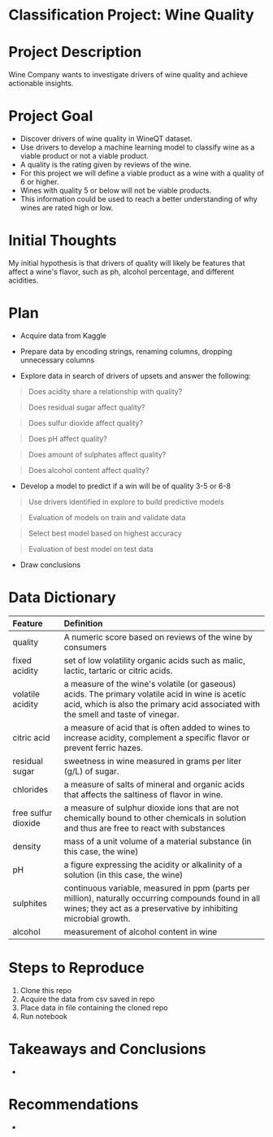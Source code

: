# Classification Project: Wine Quality

# Project Description
Wine Company wants to investigate drivers of wine quality and achieve actionable insights.

# Project Goal
- Discover drivers of wine quality in WineQT dataset.
- Use drivers to develop a machine learning model to classify wine as a viable product or not a viable product.
- A quality is the rating given by reviews of the wine.
- For this project we will define a viable product as a wine with a quality of 6 or higher.
- Wines with quality 5 or below will not be viable products.
- This information could be used to reach a better understanding of why wines are rated high or low.

# Initial Thoughts
My initial hypothesis is that drivers of quality will likely be features that affect a wine's flavor, such as ph, alcohol percentage, and different acidities.

# Plan
- Acquire data from Kaggle

- Prepare data by encoding strings, renaming columns, dropping unnecessary columns

- Explore data in search of drivers of upsets and answer the following:

>Does acidity share a relationship with quality?

>Does residual sugar affect quality?

>Does sulfur dioxide affect quality?

>Does pH affect quality?

>Does amount of sulphates affect quality?

>Does alcohol content affect quality?

- Develop a model to predict if a win will be of quality 3-5 or 6-8
> Use drivers identified in explore to build predictive models

> Evaluation of models on train and validate data

> Select best model based on highest accuracy

> Evaluation of best model on test data

- Draw conclusions

# Data Dictionary
| Feature | Definition |
| :- | :- |
| quality | A numeric score based on reviews of the wine by consumers |
| fixed acidity | set of low volatility organic acids such as malic, lactic, tartaric or citric acids. |
| volatile acidity | a measure of the wine's volatile (or gaseous) acids. The primary volatile acid in wine is acetic acid, which is also the primary acid associated with the smell and taste of vinegar. |
| citric acid | a measure of acid that is often added to wines to increase acidity, complement a specific flavor or prevent ferric hazes. |
| residual sugar | sweetness in wine measured in grams per liter (g/L) of sugar. |
| chlorides | a measure of salts of mineral and organic acids that affects the saltiness of flavor in wine. |
| free sulfur dioxide | a measure of sulphur dioxide ions that are not chemically bound to other chemicals in solution and thus are free to react with substances |
| density | mass of a unit volume of a material substance (in this case, the wine) |
| pH | a figure expressing the acidity or alkalinity of a solution (in this case, the wine) |
| sulphites | continuous variable, measured in ppm (parts per million), naturally occurring compounds found in all wines; they act as a preservative by inhibiting microbial growth.  |
| alcohol | measurement of alcohol content in wine |

# Steps to Reproduce
1. Clone this repo
2. Acquire the data from csv saved in repo
3. Place data in file containing the cloned repo
4. Run notebook

# Takeaways and Conclusions
- 
# Recommendations
- 
